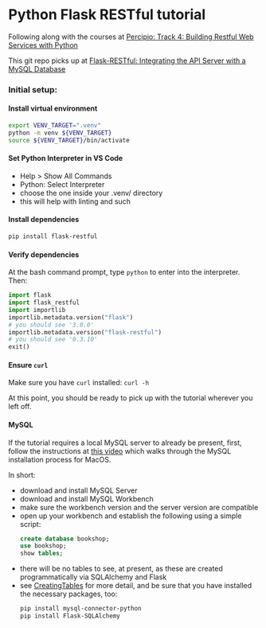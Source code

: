 # Python Flask RESTful tutorial

Following along with the courses at [Percipio: Track 4: Building Restful Web Services with Python](https://leidos.percipio.com/track/9ca289af-b509-4ba0-af0e-74468f3254ef)

This git repo picks up at [Flask-RESTful: Integrating the API Server with a MySQL Database](https://leidos.percipio.com/courses/ff307df7-22fc-4ef5-9d4b-f0349e09bff3)

### Initial setup:

#### Install virtual environment
```sh
export VENV_TARGET=".venv"
python -m venv ${VENV_TARGET}
source ${VENV_TARGET}/bin/activate
```
#### Set Python Interpreter in VS Code
- Help > Show All Commands
- Python: Select Interpreter
- choose the one inside your .venv/ directory
- this will help with linting and such
#### Install dependencies
```sh
pip install flask-restful
```
#### Verify dependencies
At the bash command prompt, type `python` to enter into the interpreter. Then:
```python
import flask
import flask_restful
import importlib
importlib.metadata.version("flask")
# you should see '3.0.0'
importlib.metadata.version("flask-restful")
# you should see '0.3.10'
exit()
```
#### Ensure `curl`
Make sure you have `curl` installed: `curl -h`

At this point, you should be ready to pick up with the tutorial wherever you left off.

#### MySQL
If the tutorial requires a local MySQL server to already be present, first, follow the instructions at [this video](https://leidos.percipio.com/courses/ff307df7-22fc-4ef5-9d4b-f0349e09bff3/videos/0123a499-e9a4-4b33-984b-beba59d5f96c) which walks through the MySQL installation process for MacOS.

In short:
- download and install MySQL Server
- download and install MySQL Workbench
- make sure the workbench version and the server version are compatible
- open up your workbench and establish the following using a simple script:
  ```sql
  create database bookshop;
  use bookshop;
  show tables;
  ```
- there will be no tables to see, at present, as these are created programmatically via SQLAlchemy and Flask
- see [CreatingTables](./CreatingTables/creating_tables.py) for more detail, and be sure that you have installed the necessary packages, too:
  ```sh
  pip install mysql-connector-python
  pip install Flask-SQLAlchemy
  ```

